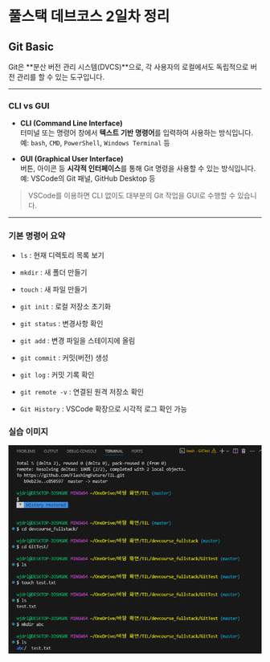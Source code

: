 # 풀스택 데브코스 2일차 정리

## Git Basic

Git은 **분산 버전 관리 시스템(DVCS)**으로, 각 사용자의 로컬에서도 독립적으로 버전 관리를 할 수 있는 도구입니다.

---

### CLI vs GUI

- **CLI (Command Line Interface)**  
  터미널 또는 명령어 창에서 **텍스트 기반 명령어**를 입력하여 사용하는 방식입니다.  
  예: `bash`, `CMD`, `PowerShell`, `Windows Terminal` 등

- **GUI (Graphical User Interface)**  
  버튼, 아이콘 등 **시각적 인터페이스**를 통해 Git 명령을 사용할 수 있는 방식입니다.  
  예: VSCode의 Git 패널, GitHub Desktop 등

> VSCode를 이용하면 CLI 없이도 대부분의 Git 작업을 GUI로 수행할 수 있습니다.

---

### 기본 명령어 요약

- `ls` : 현재 디렉토리 목록 보기
- `mkdir` : 새 폴더 만들기
- `touch` : 새 파일 만들기

- `git init` : 로컬 저장소 초기화
- `git status` : 변경사항 확인
- `git add` : 변경 파일을 스테이지에 올림
- `git commit` : 커밋(버전) 생성
- `git log` : 커밋 기록 확인
- `git remote -v` : 연결된 원격 저장소 확인
- `Git History` : VSCode 확장으로 시각적 로그 확인 가능

### 실습 이미지

![Git 실습이미지](git_practice.png)
